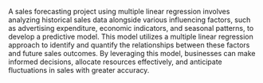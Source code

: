 A sales forecasting project using multiple linear regression involves analyzing historical sales data alongside various influencing factors,
such as advertising expenditure, economic indicators, and seasonal patterns, to develop a predictive model. This model utilizes a multiple linear regression 
approach to identify and quantify the relationships between these factors and future sales outcomes. 
By leveraging this model, businesses can make informed decisions, allocate resources effectively, and anticipate fluctuations in sales with greater accuracy.
